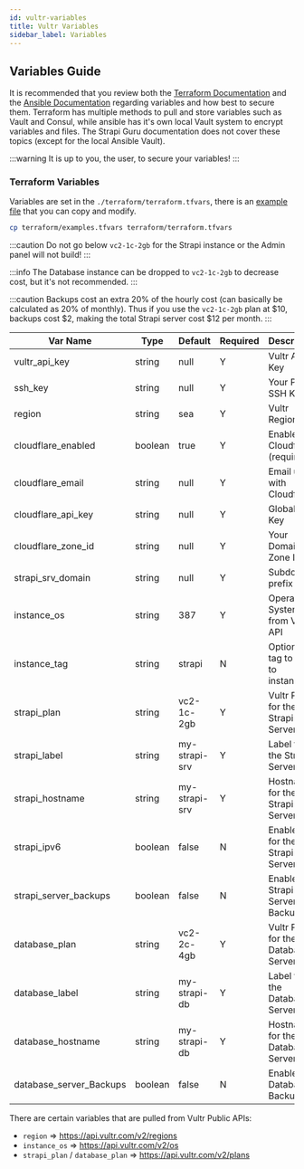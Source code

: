 ```yaml
---
id: vultr-variables
title: Vultr Variables
sidebar_label: Variables
---
```


## Variables Guide

It is recommended that you review both the [Terraform Documentation](https://www.terraform.io/docs/language/values/variables.html) and the [Ansible Documentation](https://docs.ansible.com/ansible/latest/user_guide/playbooks_variables.html) regarding variables and how best to secure them. Terraform has multiple methods to pull and store variables such as Vault and Consul, while ansible has it's own local Vault system to encrypt variables and files. The Strapi Guru documentation does not cover these topics (except for the local Ansible Vault).

:::warning
It is up to you, the user, to secure your variables!
:::

### Terraform Variables

Variables are set in the `./terraform/terraform.tfvars`, there is an [example file](https://github.com/derrickmehaffy/strapi-vultr-deploy/blob/main/terraform/example.tfvars) that you can copy and modify.

```bash title="From template root"
cp terraform/examples.tfvars terraform/terraform.tfvars
```

:::caution
Do not go below `vc2-1c-2gb` for the Strapi instance or the Admin panel will not build!
:::

:::info
The Database instance can be dropped to `vc2-1c-2gb` to decrease cost, but it's not recommended.
:::

:::caution
Backups cost an extra 20% of the hourly cost (can basically be calculated as 20% of monthly). Thus if you use the `vc2-1c-2gb` plan at $10, backups cost $2, making the total Strapi server cost $12 per month.
:::

| Var Name                | Type    | Default       | Required | Description                        |
| ----------------------- | ------- | ------------- | -------- | ---------------------------------- |
| vultr_api_key           | string  | null          | Y        | Vultr API Key                      |
| ssh_key                 | string  | null          | Y        | Your Public SSH Key                |
| region                  | string  | sea           | Y        | Vultr Region ID                    |
| cloudflare_enabled      | boolean | true          | Y        | Enable Cloudflare (required)       |
| cloudflare_email        | string  | null          | Y        | Email used with Cloudflare         |
| cloudflare_api_key      | string  | null          | Y        | Global API Key                     |
| cloudflare_zone_id      | string  | null          | Y        | Your Domain Zone ID                |
| strapi_srv_domain       | string  | null          | Y        | Subdomain prefix                   |
| instance_os             | string  | 387           | Y        | Operating System ID from Vultr API |
| instance_tag            | string  | strapi        | N        | Optional tag to apply to instances |
| strapi_plan             | string  | vc2-1c-2gb    | Y        | Vultr Plan for the Strapi Server   |
| strapi_label            | string  | my-strapi-srv | Y        | Label for the Strapi Server        |
| strapi_hostname         | string  | my-strapi-srv | Y        | Hostname for the Strapi Server     |
| strapi_ipv6             | boolean | false         | N        | Enable IPv6 for the Strapi Server  |
| strapi_server_backups   | boolean | false         | N        | Enable Strapi Server Backups       |
| database_plan           | string  | vc2-2c-4gb    | Y        | Vultr Plan for the Database Server |
| database_label          | string  | my-strapi-db  | Y        | Label for the Database Server      |
| database_hostname       | string  | my-strapi-db  | Y        | Hostname for the Database Server   |
| database_server_Backups | boolean | false         | N        | Enable Database Backups            |

There are certain variables that are pulled from Vultr Public APIs:

- `region` => https://api.vultr.com/v2/regions
- `instance_os` => https://api.vultr.com/v2/os
- `strapi_plan` / `database_plan` => https://api.vultr.com/v2/plans
